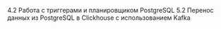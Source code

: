 4.2 Работа с триггерами и планировщиком PostgreSQL
5.2 Перенос данных из PostgreSQL в Clickhouse с использованием Kafka